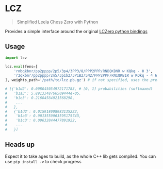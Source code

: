 # LCZ

> Simplified Leela Chess Zero with Python

Provides a simple interface around the original [LCZero python bindings](https://github.com/LeelaChessZero/lc0)

## Usage

```python
import lcz

lcz.eval(fens=[
    'rnbqkbnr/pp2pppp/2p5/3p4/3PP3/8/PPP2PPP/RNBQKBNR w KQkq - 0 3',
    'r2qkbnr/pp2pppp/2n5/3p1b2/3P1B2/5N2/PPP2PPP/RN1QKB1R w KQkq - 4 6'
], weights_path='/path/to/lcz.pb.gz') # if not specified, uses the pre-packaged 'maia-1900.pb.gz'

# [{'b1d2': 0.008045054972171783, # [0, 1] probabilities (softmaxed)
#   'b1a3': 5.8913348766509444e-05,
#   'b1c3': 0.21684584021568298,
#    ...
#   },
#   {'b1d2': 0.015918008983135223,
#    'b1a3': 0.0013550063595175743,
#    'b1c3': 0.09632844477891922,
#    ...
#   }]

```

## Heads up

Expect it to take ages to build, as the whole C++ lib gets compiled. You can use `pip install -v` to check progress